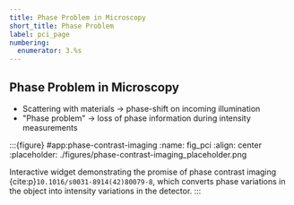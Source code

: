 ```yaml
---
title: Phase Problem in Microscopy
short_title: Phase Problem
label: pci_page
numbering:
  enumerator: 3.%s
---
```


## Phase Problem in Microscopy

- Scattering with materials &rarr; phase-shift on incoming illumination
- "Phase problem" &rarr; loss of phase information during intensity measurements

:::{figure} #app:phase-contrast-imaging
:name: fig_pci
:align: center
:placeholder: ./figures/phase-contrast-imaging_placeholder.png

Interactive widget demonstrating the promise of phase contrast imaging {cite:p}`10.1016/s0031-8914(42)80079-8`, which converts phase variations in the object into intensity variations in the detector.
:::

